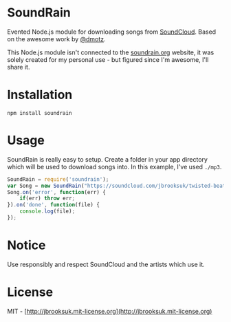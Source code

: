 # SoundRain
Evented Node.js module for downloading songs from [SoundCloud](http://soundcloud.com). Based on the awesome work by [@dmotz](https://github.com/dmotz/soundscrape).

This Node.js module isn't connected to the [soundrain.org](http://soundrain.org/) website, it was solely created for my personal use - but figured since I'm awesome, I'll share it.

# Installation
`npm install soundrain`

# Usage
SoundRain is really easy to setup. Create a folder in your app directory which will be used to download songs into. In this example, I've used `./mp3`.

```js
SoundRain = require('soundrain');
var Song = new SoundRain("https://soundcloud.com/jbrooksuk/twisted-beat-sample-at", { outdir: './mp3' });
Song.on('error', function(err) {
	if(err) throw err;
}).on('done', function(file) {
	console.log(file);
});
```

# Notice
Use responsibly and respect SoundCloud and the artists which use it.

# License
MIT - [http://jbrooksuk.mit-license.org](http://jbrooksuk.mit-license.org)
